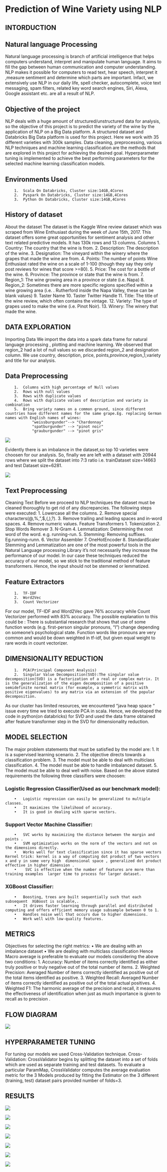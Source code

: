 # Prediction of Wine Variety using NLP

## INTORDUCTION

## Natural language Processing
Natural language processing is branch of artificial intelligence that helps computers understand, interpret and manipulate human language. It aims to fill the gap between human communication and computer understanding.
NLP makes it possible for computers to read text, hear speech, interpret it ,measure sentiment and determine which parts are important. Infact, we extensively use NLP in our daily life, spell checker, autocomplete, voice text messaging, spam filters, related key word search engines, Siri, Alexa, Google assistant etc. are all a result of NLP.

## Objective of the project
NLP deals with a huge amount of structured/unstructured data for analysis, so the objective of this project is to predict the variety of the wine by the application of NLP on a Big Data platform. A structured dataset and Databricks Big Data platform is used for this project.
Here we work with 35 different varieties with 300k samples. Data cleaning, preprocessing, various NLP techniques and machine learning classification are the methods that are explored in this project for achieving the desired goal.
Hyperparameter tuning is implemented to achieve the best performing parameters for the selected machine learning classification models.

## Environments Used
        1.	Scala On Databricks, Cluster size:14GB,4Cores
        2.	Pyspark On Databricks, Cluster size:14GB,4Cores
        3.	Python On Databricks, Cluster size:14GB,4Cores

## History of dataset
About the dataset
The dataset is the Kaggle Wine review dataset which was scraped from Wine Enthusiast during the week of June 15th, 2017. This dataset offers some great opportunities for sentiment analysis and other text related predictive models.
It has 130k rows and 13 columns.
Columns
        1.	Country: The country that the wine is from.
        2.	Description: The description of the wine.
        3.	Designation: The vineyard within the winery where the grapes that made the wine are from.
        4.	Points: The number of points Wine Enthusiast rated the wine on a scale of 1-100 (though they say they only post reviews for wines that score >=80).
        5.	Price: The cost for a bottle of the wine.
        6.	Province: The province or state that the wine is from.
        7.	Region_1: The wine growing area in a province or state (i.e. Napa)
        8.	Region_2: Sometimes there are more specific regions specified within a wine growing area (i.e. . Rutherford inside the Napa Valley, these can be blank values)
        9.	Taster Name
        10.	Taster Twitter Handle
        11.	Title: The title of the wine review, which often contains the vintage.
        12.	Variety: The type of grapes used to make the wine (i.e. Pinot Noir).
        13.	Winery: The winery that made the wine.

## DATA EXPLORATION
Importing Data
We import the data into a spark data frame for natural language processing , plotting and machine learning. We observed that region_2 had a lot of null values so we discarded region_2 and designation column.
We use country, description, price, points,province,region_1,variety and title for our analysis.

## Data Preprocessing
        1.	Columns with high percentage of Null values
        2.	Rows with null values
        3.	Rows with duplicate values
        4.	Rows with duplicate values of description and variety in combination
        5.  Bring variety names on a common ground, since different countries have different names for the same grape.Eg. replacing German names with English names of wines:
                "weissburgunder"--> "Chardonnay"
                "spatburgunder" --> "pinot noir"
                "grauburgunder" --> "pinot gris"
                
  ![](images/DataExploration1.PNG)
 
Evidently there is an imbalance in the dataset,so top 10 varieties were choosen for our analysis. So, finally we are left with a dataset with  20944 rows where we split the dataset into 7:3 ratio i.e. trainDataset size=14663 and test Dataset size=6281.
 
 ![](images/DataExploration.PNG)
 

## Text Preprocessing
Cleaning Text
Before we proceed to NLP techniques the dataset must be cleaned thoroughly to get rid of any discrepancies.
The following steps were executed:
        1.	Lowercase all the columns.
        2.	Remove special characters(@,%,”,$,(,),?).
        3.	Remove trailing and leading spaces and in-word spaces. 
        4.	Remove numeric values.
Feature Transformers
        1.	Tokenization
        2.	Stop Words Remover
        3.	N-Gram
        4.	Lemmatization: Determining the root word of the word. e.g. running-run.
        5.	Stemming: Removing suffixes. Eg.running-runn.
        6.	Vector Assembler
        7.	OneHotEncoder
        8.	StandardScaler
Stemming and Lemmatization are one of the most powerful tools in the Natural Language processing Library it’s not necessarily they increase the performance of our model. In our case these techniques reduced the accuracy of our model, so we stick to the traditional method of feature transformers.
Hence, the input should not be stemmed or lemmatized.

## Feature Extractors
        1.	TF-IDF
        2.	Word2Vec
        3.	Count Vectorizer
For our model, TF-IDF and Word2Vec gave 76% accuracy while Count Vectorizer performed with 83% accuracy. 
The possible explanation to this could be :
 There is substantial research that shows that use of some function words (e.g. first-person singular pronouns, “I”) change depending on someone’s psychological state. Function words like pronouns are very common and would be down weighted in tf-idf, but given equal weight to rare words in count vectorizer. 

## DIMENSIONALITY REDUCTION
        1.	PCA(Principal Component Analysis)
        2.	Singular Value Decomposition(SVD):The singular value decomposition(SVD) is a factorization of a real or complex matrix. It is the generalization of the eigen decomposition of a positive semidefinite normal matrix (for example, a symmetric matrix with positive eigenvalues) to any matrix via an extension of the popular decomposition.
As our cluster has limited resources, we encountered “java heap space “ issue every time we tried to execute PCA in scala. Hence, we developed the code in python(on databricks) for SVD and used the data frame obtained after feature transformer step in the SVD for dimensionality reduction.

## MODEL SELECTION
The major problem statements that must be satisfied by the model are:
        1.	It is a supervised learning scenario.
        2.	The objective directs towards a classification problem.
        3.	The model must be able to deal with multiclass classification.
        4.	The model must be able to handle imbalanced dataset.
        5.	The model must be able to deal  well with noise.
Based on the above stated requirements the following three classifiers were choosen:
### Logistic Regression Classifier(Used as our benchmark model):
        •	Logistic regression can easily be generalized to multiple classes.
        •	It maximizes the likelihood of accuracy.
        •	It is good in dealing with sparse vectors.
### Support Vector Machine Classifier:
        •	SVC works by maximizing the distance between the margin and points .
        •	SVM optimization works on the norm of the vectors and not on the dimensions directly.
        •	Works well for text classification since it has sparse vectors  Kernel trick: kernel is a way of computing dot product of two vectors x and y in some very high  dimensional space , generalized dot product effective in higher dimension .
        •	 SVC is effective when the number of features are more than training examples  larger time to process for larger dataset.
### XGBoost Classifier:
        •	Boosting, trees are built sequentially such that each subsequent  XGBoost is scalable,.
        •	It drives faster learning through parallel and distributed computing and offers efficient memory usage subsample between 0 to 1.
        •	Handles noise well that occurs due to higher dimensions.
        •	Work well with low-quality features.

## METRICS
Objectives for selecting the right metrics:
        •	We are dealing with an imbalance dataset
        •	We are dealing with multiclass classification
Hence Macro average is preferable  to evaluate our models considering the above two conditions:
        1.	Accuracy: Number of items correctly identified as either truly positive or truly negative out of the total number of items.
        2.	Weighted Precision: Averaged Number of items correctly identified as positive out of the total items identified as positive.
        3.	Weighted Recall: Averaged Number of items correctly identified as positive out of the total actual positives.
        4.	Weighted F1: The harmonic average of the precision and recall, it measures the effectiveness of identification when just as much importance is given to recall as to precision .

## FLOW DIAGRAM
 ![](images/FlowDiagram.PNG)

## HYPERPARAMETER TUNING
For tuning our models we used Cross-Validation technique.
Cross-Validation: CrossValidator begins by splitting the dataset into a set of folds which are used as separate training and test datasets. To evaluate a particular ParamMap, CrossValidator computes the average evaluation metric for the 3 Models produced by fitting the Estimator on the 3 different (training, test) dataset pairs provided number of folds=3.

## RESULTS

 ![](images/ResultsLogsitic.PNG)
 
 ![](images/ConfusionMatrixLogsitic.PNG)
 
 ![](images/ResultsXgBoost.PNG)
 
 ![](images/ConfusionMatrixXgBoost.PNG)
 
 ![](images/ResultsSVC.PNG)
 
 ![](images/ConfusionMatrixSVC.PNG)
 
 

![](images/FinalResults.PNG)
 





